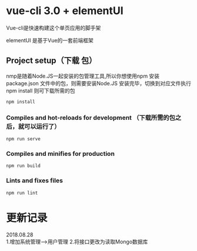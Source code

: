 # vue-cli 3.0 + elementUI 

   Vue-cli是快速构建这个单页应用的脚手架
   
   elementUI 是基于Vue的一套前端框架

## Project setup（下载 包）

   nmp是随着Node.JS一起安装的包管理工具,所以你想使用npm 安装 <span color="red">package.json</span> 文件中的包，则需要安装Node.JS
   安装完毕，切换到对应文件执行 npm install  则可下载所需的包
   
```
npm install
```

### Compiles and hot-reloads for development （下载所需的包之后，就可以运行了）
```
npm run serve
```

### Compiles and minifies for production
```
npm run build
```

### Lints and fixes files
```
npm run lint
```


# 更新记录

  2018.08.28   
  1.增加系统管理-->用户管理
  2.将接口更改为读取Mongo数据库
